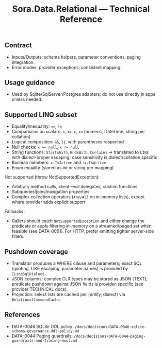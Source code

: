 ﻿---
uid: reference.modules.sora.data.relational
title: Sora.Data.Relational — Technical Reference
description: Shared relational helpers and conventions for relational adapters.
since: 0.2.x
packages: [Sylin.Sora.Data.Relational]
source: src/Sora.Data.Relational/
---

## Contract
- Inputs/Outputs: schema helpers, parameter conventions, paging integration.
- Error modes: provider exceptions; consistent mapping.

## Usage guidance
- Used by Sqlite/SqlServer/Postgres adapters; do not use directly in apps unless needed.

## Supported LINQ subset
- Equality/inequality: `==`, `!=`
- Comparisons on scalars: `<`, `<=`, `>`, `>=` (numeric, DateTime, string per collation)
- Logical composition: `&&`, `||`, with parentheses respected
- Null checks: `x == null`, `x != null`
- String functions: `StartsWith`, `EndsWith`, `Contains` → translated to `LIKE` with dialect-proper escaping; case sensitivity is dialect/collation specific
- Boolean members: `x.IsActive` and `!x.IsActive`
- Enum equality (stored as int or string per mapping)

Not supported (throw NotSupportedException):
- Arbitrary method calls, client-eval delegates, custom functions
- Subqueries/joins/navigation properties
- Complex collection operators (`Any/All` on in-memory lists), except where provider adds explicit support

Fallbacks:
- Callers should catch `NotSupportedException` and either change the predicate or apply filtering in-memory on a streamed/paged set when feasible (see DATA-0061). For HTTP, prefer emitting tighter server-side filters.

## Pushdown coverage
- Translator produces a WHERE clause and parameters; exact SQL (quoting, LIKE escaping, parameter names) is provided by `ILinqSqlDialect`.
- JSON columns: complex CLR types may be stored as JSON (TEXT); predicate pushdown against JSON fields is provider-specific (see provider TECHNICAL docs).
- Projection: select lists are cached per (entity, dialect) via `RelationalCommandCache`.

## References
- DATA-0046 SQLite DDL policy: `/docs/decisions/DATA-0046-sqlite-schema-governance-ddl-policy.md`
- DATA-0044 Paging guardrails: `/docs/decisions/DATA-0044-paging-guardrails-and-tracing-must.md`
